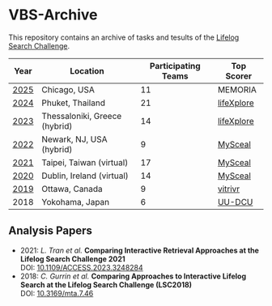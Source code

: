 # VBS-Archive
This repository contains an archive of tasks and tesults of the [Lifelog Search Challenge](http://lifelogsearch.org/lsc/).

| Year 	| Location   								|  Participating Teams 	| Top Scorer       											|
|------	|-------------------------------------------|----------------------	|-----------------------------------------------------------|
| [2025](2025)	| Chicago, USA						|  11					| MEMORIA													|
| [2024](2024)	| Phuket, Thailand  				|  21 					| [lifeXplore](https://doi.org/10.1145/3643489.3661123) 	|
| [2023](2023)  | Thessaloniki, Greece (hybrid)		|  14 					| [lifeXplore](https://doi.org/10.1145/3592573.3593105) 	|
| [2022](2022) 	| Newark, NJ, USA (hybrid) 			|  9  					| [MySceal](https://doi.org/10.1145/3512729.3533012)  		|
| [2021](2021) 	| Taipei, Taiwan (virtual) 			|  17 					| [MySceal](https://doi.org/10.1145/3463948.3469064)   		|
| [2020](2020) 	| Dublin, Ireland (virtual)  		|  14  					| [MySceal](https://doi.org/10.1145/3379172.3391719)  		|
| [2019](2019)	| Ottawa, Canada 					|  9  					| [vitrivr](https://doi.org/10.1145/3326460.3329160) 		|
| 2018 			| Yokohama, Japan   				|  6 					| [UU-DCU](https://doi.org/10.1145/3210539.3210544) 		|


## Analysis Papers

- 2021: *L. Tran et al.* **Comparing Interactive Retrieval Approaches at the Lifelog Search Challenge 2021** <br> DOI: [10.1109/ACCESS.2023.3248284](https://doi.org/10.1109/ACCESS.2023.3248284)
- 2018: *C. Gurrin et al.* **Comparing Approaches to Interactive Lifelog Search at the Lifelog Search Challenge (LSC2018)** <br> DOI: [10.3169/mta.7.46](https://doi.org/10.3169/mta.7.46)


